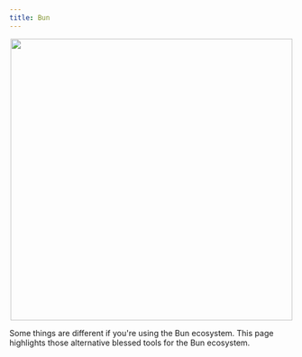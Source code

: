 ```yaml
---
title: Bun
---
```


<p align=center>
  <img width=500 src="./media/bun-logo.png">
</p>

Some things are different if you're using the Bun ecosystem. This page highlights those alternative blessed tools for the Bun ecosystem.
